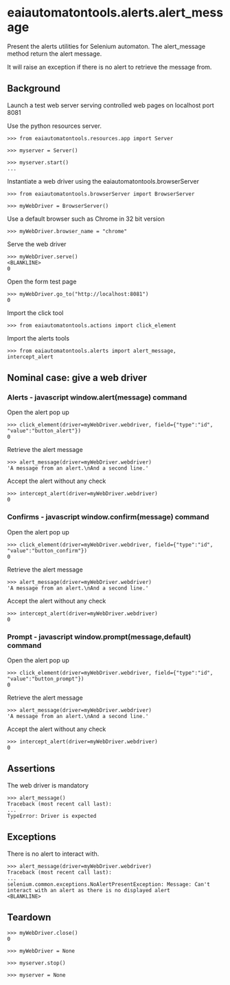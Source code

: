 # eaiautomatontools.alerts.alert_message

Present the alerts utilities for Selenium automaton.
The alert_message method return the alert message.

It will raise an exception if there is no alert to retrieve the message from.


## Background

Launch a test web server serving controlled web pages on localhost port 8081

Use the python resources server.

    >>> from eaiautomatontools.resources.app import Server

    >>> myserver = Server()

    >>> myserver.start()
    ...

Instantiate a web driver using the eaiautomatontools.browserServer

    >>> from eaiautomatontools.browserServer import BrowserServer

    >>> myWebDriver = BrowserServer()

Use a default browser such as Chrome in 32 bit version

    >>> myWebDriver.browser_name = "chrome"

Serve the web driver

    >>> myWebDriver.serve()
    <BLANKLINE>
    0
  
  

Open the form test page

    >>> myWebDriver.go_to("http://localhost:8081")
    0

Import the click tool

    >>> from eaiautomatontools.actions import click_element

Import the alerts tools

    >>> from eaiautomatontools.alerts import alert_message, intercept_alert


## Nominal case: give a web driver

### Alerts - javascript window.alert(message) command

Open the alert pop up

    >>> click_element(driver=myWebDriver.webdriver, field={"type":"id", "value":"button_alert"})
    0

Retrieve the alert message

    >>> alert_message(driver=myWebDriver.webdriver)
    'A message from an alert.\nAnd a second line.'

Accept the alert without any check

    >>> intercept_alert(driver=myWebDriver.webdriver)
    0

### Confirms - javascript window.confirm(message) command

Open the alert pop up

    >>> click_element(driver=myWebDriver.webdriver, field={"type":"id", "value":"button_confirm"})
    0

Retrieve the alert message

    >>> alert_message(driver=myWebDriver.webdriver)
    'A message from an alert.\nAnd a second line.'


Accept the alert without any check

    >>> intercept_alert(driver=myWebDriver.webdriver)
    0

### Prompt - javascript window.prompt(message,default) command

Open the alert pop up

    >>> click_element(driver=myWebDriver.webdriver, field={"type":"id", "value":"button_prompt"})
    0

Retrieve the alert message

    >>> alert_message(driver=myWebDriver.webdriver)
    'A message from an alert.\nAnd a second line.'

Accept the alert without any check

    >>> intercept_alert(driver=myWebDriver.webdriver)
    0

## Assertions

The web driver is mandatory

    >>> alert_message()
    Traceback (most recent call last):
    ...
    TypeError: Driver is expected


## Exceptions

There is no alert to interact with.

    >>> alert_message(driver=myWebDriver.webdriver)
    Traceback (most recent call last):
    ...
    selenium.common.exceptions.NoAlertPresentException: Message: Can't interact with an alert as there is no displayed alert
    <BLANKLINE>

## Teardown

    >>> myWebDriver.close()
    0

    >>> myWebDriver = None

    >>> myserver.stop()

    >>> myserver = None

